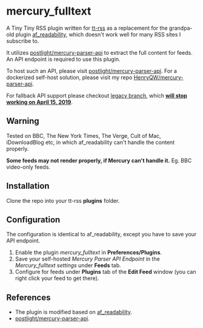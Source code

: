# mercury_fulltext

A Tiny Tiny RSS plugin written for [tt-rss](https://tt-rss.org) as a replacement for the grandpa-old plugin [af_readability](https://git.tt-rss.org/fox/tt-rss/src/master/plugins/af_readability), which doesn't work well for many RSS sites I subscribe to.

It utilizes [postlight/mercury-parser-api](https://github.com/postlight/mercury-parser-api) to extract the full content for feeds. An API endpoint is required to use this plugin. 

To host such an API, please visit [postlight/mercury-parser-api](https://github.com/postlight/mercury-parser-api). For a dockerized self-host solution, please visit my repo [HenryQW/mercury-parser-api](https://github.com/HenryQW/mercury-parser-api).

For fallback API support please checkout [legacy branch](https://github.com/HenryQW/mercury_fulltext/tree/legacy), which [**will stop working on April 15, 2019**](https://mailchi.mp/postlight/action-required-mercury-parser-api-will-sunset-in-60-days).

## Warning

Tested on BBC, The New York Times, The Verge, Cult of Mac, iDownloadBlog etc, in which af_readability can't handle the content properly.

**Some feeds may not render properly, if Mercury can't handle it.** Eg. BBC video-only feeds.

## Installation

Clone the repo into your tt-rss **plugins** folder.

## Configuration

The configuration is identical to af_readability, except you have to save your API endpoint.

1. Enable the plugin *mercury_fulltext* in **Preferences/Plugins**.
2. Save your self-hosted *Mercury Parser API Endpoint* in the *Mercury_fulltext settings* under **Feeds** tab.
3. Configure for feeds under **Plugins** tab of the **Edit Feed** window (you can right click your feed to get there).

## References

* The plugin is modified based on [af_readability](https://git.tt-rss.org/fox/tt-rss/src/master/plugins/af_readability).
* [postlight/mercury-parser-api](https://github.com/postlight/mercury-parser-api).
